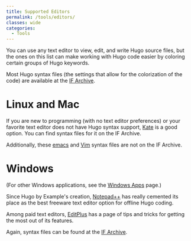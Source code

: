 ```yaml
---
title: Supported Editors
permalink: /tools/editors/
classes: wide
categories: 
  - Tools
---
```


You can use any text editor to view, edit, and write
Hugo source files, but the ones on this list can make working with Hugo
code easier by coloring certain groups of Hugo keywords.

Most Hugo syntax files (the settings that allow for the colorization of the code) are available at the [IF Archive](https://www.ifarchive.org/indexes/if-archive/programming/editors/).

# Linux and Mac

If you are new to programming (with no text editor preferences) or your favorite text editor does not have Hugo syntax support, [Kate](https://kate-editor.org/) is a good option.  You can find syntax files for it on the IF Archive.

Additionally, these [emacs](http://hg.0branch.com/hugo-mode) and [Vim](http://hg.0branch.com/hugo-vim/overview) syntax files are not on the IF Archive.

# Windows

(For other Windows applications, see the [Windows Apps](tools/windows-applications/) page.)

Since Hugo by Example's creation, [Notepad++](http://notepad-plus-plus.org/) has really cemented its place as the best freeware text editor option for offline Hugo coding.

Among paid text editors, [EditPlus](tools/editplus/) has a page of tips and tricks for getting the most out of its features.

Again, syntax files can be found at the [IF Archive](https://www.ifarchive.org/indexes/if-archive/programming/editors/).
